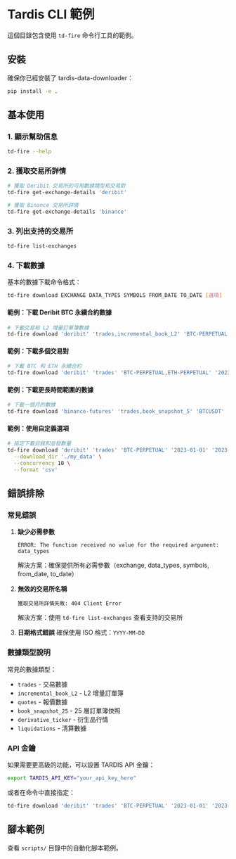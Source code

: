 # Tardis CLI 範例

這個目錄包含使用 `td-fire` 命令行工具的範例。

## 安裝

確保你已經安裝了 tardis-data-downloader：

```bash
pip install -e .
```

## 基本使用

### 1. 顯示幫助信息

```bash
td-fire --help
```

### 2. 獲取交易所詳情

```bash
# 獲取 Deribit 交易所的可用數據類型和交易對
td-fire get-exchange-details 'deribit'

# 獲取 Binance 交易所詳情
td-fire get-exchange-details 'binance'
```

### 3. 列出支持的交易所

```bash
td-fire list-exchanges
```

### 4. 下載數據

基本的數據下載命令格式：

```bash
td-fire download EXCHANGE DATA_TYPES SYMBOLS FROM_DATE TO_DATE [選項]
```

#### 範例：下載 Deribit BTC 永續合約數據

```bash
# 下載交易和 L2 增量訂單簿數據
td-fire download 'deribit' 'trades,incremental_book_L2' 'BTC-PERPETUAL' '2023-01-01' '2023-01-02'
```

#### 範例：下載多個交易對

```bash
# 下載 BTC 和 ETH 永續合約
td-fire download 'deribit' 'trades' 'BTC-PERPETUAL,ETH-PERPETUAL' '2023-01-01' '2023-01-02'
```

#### 範例：下載更長時間範圍的數據

```bash
# 下載一個月的數據
td-fire download 'binance-futures' 'trades,book_snapshot_5' 'BTCUSDT' '2023-01-01' '2023-02-01'
```

#### 範例：使用自定義選項

```bash
# 指定下載目錄和並發數量
td-fire download 'deribit' 'trades' 'BTC-PERPETUAL' '2023-01-01' '2023-01-02' \
  --download_dir './my_data' \
  --concurrency 10 \
  --format 'csv'
```

## 錯誤排除

### 常見錯誤

1. **缺少必需參數**
   ```
   ERROR: The function received no value for the required argument: data_types
   ```
   解決方案：確保提供所有必需參數（exchange, data_types, symbols, from_date, to_date）

2. **無效的交易所名稱**
   ```
   獲取交易所詳情失敗: 404 Client Error
   ```
   解決方案：使用 `td-fire list-exchanges` 查看支持的交易所

3. **日期格式錯誤**
   確保使用 ISO 格式：`YYYY-MM-DD`

### 數據類型說明

常見的數據類型：
- `trades` - 交易數據
- `incremental_book_L2` - L2 增量訂單簿
- `quotes` - 報價數據
- `book_snapshot_25` - 25 層訂單簿快照
- `derivative_ticker` - 衍生品行情
- `liquidations` - 清算數據

### API 金鑰

如果需要更高級的功能，可以設置 TARDIS API 金鑰：

```bash
export TARDIS_API_KEY="your_api_key_here"
```

或者在命令中直接指定：

```bash
td-fire download 'deribit' 'trades' 'BTC-PERPETUAL' '2023-01-01' '2023-01-02' --api_key 'your_api_key'
```

## 腳本範例

查看 `scripts/` 目錄中的自動化腳本範例。
